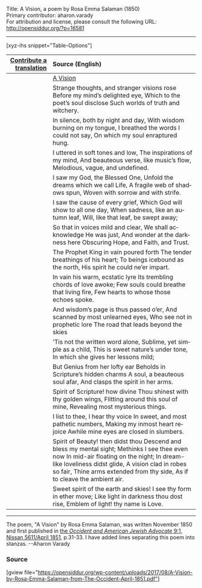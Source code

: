 <html>
<head></head>
<body>
Title: A Vision, a poem by Rosa Emma Salaman (1850)<br />
Primary contributor: aharon.varady<br />
For attribution and license, please consult the following URL: <a href="http://opensiddur.org/?p=16581">http://opensiddur.org/?p=16581</a>
<p />
<hr />

[xyz-ihs snippet="Table-Options"]<table style="margin-left: auto; margin-right: auto;" class="draggable">
<thead><tr><th id="x" style="text-align: right;"><a href="/translate/" target="_blank" rel="noopener">Contribute a translation</a></th><th style="text-align: left;">Source (English)</th></tr></thead>
<tbody>
<tr><td style="vertical-align:top;">
<div class="liturgy" lang="he">

</span></div></td>
 
<td style="vertical-align:top;">
<div class="english" lang="en">
<u>A Vision</u>
</div></td></tr>


<tr><td style="vertical-align:top;">
<div class="liturgy" lang="he">

</span></div></td>
 
<td style="vertical-align:top;">
<div class="english" lang="en">
Strange thoughts, and stranger visions rose
Before my mind’s delighted eye,
Which to the poet’s soul disclose
Such worlds of truth and witchery.
</div></td></tr>


<tr><td style="vertical-align:top;">
<div class="liturgy" lang="he">

</span></div></td>
 
<td style="vertical-align:top;">
<div class="english" lang="en">
In silence, both by night and day,
With wisdom burning on my tongue,
I breathed the words I could not say,
On which my soul enraptured hung.
</div></td></tr>


<tr><td style="vertical-align:top;">
<div class="liturgy" lang="he">

</span></div></td>
 
<td style="vertical-align:top;">
<div class="english" lang="en">
I uttered in soft tones and low,
The inspirations of my mind,
And beauteous verse, like music’s flow,
Melodious, vague, and undefined.
</div></td></tr>


<tr><td style="vertical-align:top;">
<div class="liturgy" lang="he">

</span></div></td>
 
<td style="vertical-align:top;">
<div class="english" lang="en">
I saw my God, the Blessed One,
Unfold the dreams which we call Life,
A fragile web of shadows spun,
Woven with sorrow and with strife.
</div></td></tr>


<tr><td style="vertical-align:top;">
<div class="liturgy" lang="he">

</span></div></td>
 
<td style="vertical-align:top;">
<div class="english" lang="en">
I saw the cause of every grief,
Which God will show to all one day,
When sadness, like an autumn leaf,
Will, like that leaf, be swept away;
</div></td></tr>


<tr><td style="vertical-align:top;">
<div class="liturgy" lang="he">

</span></div></td>
 
<td style="vertical-align:top;">
<div class="english" lang="en">
So that in voices mild and clear,
We shall acknowledge He was just,
And wonder at the darkness here
Obscuring Hope, and Faith, and Trust.
</div></td></tr>


<tr><td style="vertical-align:top;">
<div class="liturgy" lang="he">

</span></div></td>
 
<td style="vertical-align:top;">
<div class="english" lang="en">
The Prophet King in vain poured forth
The tender breathings of his heart;
To beings icebound as the north,
His spirit he could ne’er impart.
</div></td></tr>


<tr><td style="vertical-align:top;">
<div class="liturgy" lang="he">

</span></div></td>
 
<td style="vertical-align:top;">
<div class="english" lang="en">
In vain his warm, ecstatic lyre
Its trembling chords of love awoke;
Few souls could breathe that living fire,
Few hearts to whose those echoes spoke.
</div></td></tr>


<tr><td style="vertical-align:top;">
<div class="liturgy" lang="he">

</span></div></td>
 
<td style="vertical-align:top;">
<div class="english" lang="en">
And wisdom’s page is thus passed o’er,
And scanned by most unlearned eyes,
Who see not in prophetic lore
The road that leads beyond the skies
</div></td></tr>


<tr><td style="vertical-align:top;">
<div class="liturgy" lang="he">

</span></div></td>
 
<td style="vertical-align:top;">
<div class="english" lang="en">
‘Tis not the written word alone,
Sublime, yet simple as a child,
This is sweet nature’s under tone,
In which she gives her lessons mild;
</div></td></tr>


<tr><td style="vertical-align:top;">
<div class="liturgy" lang="he">

</span></div></td>
 
<td style="vertical-align:top;">
<div class="english" lang="en">
But Genius from her lofty ear
Beholds in Scripture’s hidden charms
A soul, a beauteous soul afar,
And clasps the spirit in her arms.
</div></td></tr>


<tr><td style="vertical-align:top;">
<div class="liturgy" lang="he">

</span></div></td>
 
<td style="vertical-align:top;">
<div class="english" lang="en">
Spirit of Scripture! how divine
Thou shinest with thy golden wings,
Flitting around this soul of mine,
Revealing most mysterious things.
</div></td></tr>


<tr><td style="vertical-align:top;">
<div class="liturgy" lang="he">

</span></div></td>
 
<td style="vertical-align:top;">
<div class="english" lang="en">
I list to thee, I hear thy voice
In sweet, and most pathetic numbers,
Making my inmost heart rejoice
Awhile mine eyes are closed in slumbers.
</div></td></tr>


<tr><td style="vertical-align:top;">
<div class="liturgy" lang="he">

</span></div></td>
 
<td style="vertical-align:top;">
<div class="english" lang="en">
Spirit of Beauty! then didst thou
Descend and bless my mental sight;
Methinks I see thee even now
In mid-air floating on the night;
In dream-like loveliness didst glide,
A vision clad in robes so fair,
Thine arms extended from thy side,
As if to cleave the ambient air.
</div></td></tr>


<tr><td style="vertical-align:top;">
<div class="liturgy" lang="he">

</span></div></td>
 
<td style="vertical-align:top;">
<div class="english" lang="en">
Sweet spirit of the earth and skies!
I see thy form in ether move;
Like light in darkness thou dost rise,
Emblem of light! thy name is Love.
</div></td></tr>
</tbody></table>

<hr />

The poem, "A Vision" by Rosa Emma Salaman, was written November 1850 and first published in <a href="http://web.nli.org.il/sites/JPress/English/Pages/The-Occident-and-American-Jewish-Advocate.aspx">the <em>Occident and American Jewish Advocate</em> 9:1, Nissan 5611/April 1851</a>, p.31-33. I have added lines separating this poem into stanzas. --Aharon Varady

<h3>Source</h3>

[gview file="https://opensiddur.org/wp-content/uploads/2017/08/A-Vision-by-Rosa-Emma-Salaman-from-The-Occident-April-1851.pdf"]
</body>
</html>